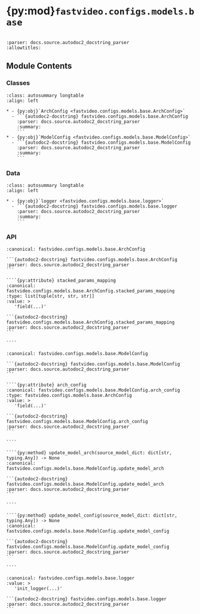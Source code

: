 # {py:mod}`fastvideo.configs.models.base`

```{py:module} fastvideo.configs.models.base
```

```{autodoc2-docstring} fastvideo.configs.models.base
:parser: docs.source.autodoc2_docstring_parser
:allowtitles:
```

## Module Contents

### Classes

````{list-table}
:class: autosummary longtable
:align: left

* - {py:obj}`ArchConfig <fastvideo.configs.models.base.ArchConfig>`
  - ```{autodoc2-docstring} fastvideo.configs.models.base.ArchConfig
    :parser: docs.source.autodoc2_docstring_parser
    :summary:
    ```
* - {py:obj}`ModelConfig <fastvideo.configs.models.base.ModelConfig>`
  - ```{autodoc2-docstring} fastvideo.configs.models.base.ModelConfig
    :parser: docs.source.autodoc2_docstring_parser
    :summary:
    ```
````

### Data

````{list-table}
:class: autosummary longtable
:align: left

* - {py:obj}`logger <fastvideo.configs.models.base.logger>`
  - ```{autodoc2-docstring} fastvideo.configs.models.base.logger
    :parser: docs.source.autodoc2_docstring_parser
    :summary:
    ```
````

### API

`````{py:class} ArchConfig
:canonical: fastvideo.configs.models.base.ArchConfig

```{autodoc2-docstring} fastvideo.configs.models.base.ArchConfig
:parser: docs.source.autodoc2_docstring_parser
```

````{py:attribute} stacked_params_mapping
:canonical: fastvideo.configs.models.base.ArchConfig.stacked_params_mapping
:type: list[tuple[str, str, str]]
:value: >
   'field(...)'

```{autodoc2-docstring} fastvideo.configs.models.base.ArchConfig.stacked_params_mapping
:parser: docs.source.autodoc2_docstring_parser
```

````

`````

`````{py:class} ModelConfig
:canonical: fastvideo.configs.models.base.ModelConfig

```{autodoc2-docstring} fastvideo.configs.models.base.ModelConfig
:parser: docs.source.autodoc2_docstring_parser
```

````{py:attribute} arch_config
:canonical: fastvideo.configs.models.base.ModelConfig.arch_config
:type: fastvideo.configs.models.base.ArchConfig
:value: >
   'field(...)'

```{autodoc2-docstring} fastvideo.configs.models.base.ModelConfig.arch_config
:parser: docs.source.autodoc2_docstring_parser
```

````

````{py:method} update_model_arch(source_model_dict: dict[str, typing.Any]) -> None
:canonical: fastvideo.configs.models.base.ModelConfig.update_model_arch

```{autodoc2-docstring} fastvideo.configs.models.base.ModelConfig.update_model_arch
:parser: docs.source.autodoc2_docstring_parser
```

````

````{py:method} update_model_config(source_model_dict: dict[str, typing.Any]) -> None
:canonical: fastvideo.configs.models.base.ModelConfig.update_model_config

```{autodoc2-docstring} fastvideo.configs.models.base.ModelConfig.update_model_config
:parser: docs.source.autodoc2_docstring_parser
```

````

`````

````{py:data} logger
:canonical: fastvideo.configs.models.base.logger
:value: >
   'init_logger(...)'

```{autodoc2-docstring} fastvideo.configs.models.base.logger
:parser: docs.source.autodoc2_docstring_parser
```

````
